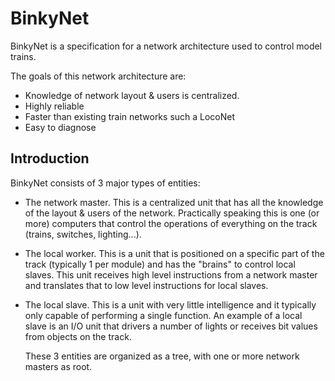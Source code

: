 # BinkyNet 

BinkyNet is a specification for a network architecture used to control model trains.

The goals of this network architecture are:

- Knowledge of network layout & users is centralized.
- Highly reliable 
- Faster than existing train networks such a LocoNet
- Easy to diagnose 

## Introduction 

BinkyNet consists of 3 major types of entities:

- The network master. This is a centralized unit that has all the knowledge of 
  the layout & users of the network. Practically speaking this is one (or more) computers 
  that control the operations of everything on the track (trains, switches, lighting...).
- The local worker. This is a unit that is positioned on a specific part of the track (typically 1 per module)
  and has the "brains" to control local slaves.
  This unit receives high level instructions from a network master and translates that to low level instructions 
  for local slaves.
- The local slave. This is a unit with very little intelligence and it typically only capable of performing a single function.
  An example of a local slave is an I/O unit that drivers a number of lights or receives bit values from objects 
  on the track.

  These 3 entities are organized as a tree, with one or more network masters as root.